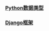### [Python数据类型](https://github.com/TomZhangJ/Python/tree/master/Python%E6%95%B0%E6%8D%AE%E7%B1%BB%E5%9E%8B)

### [Django框架](https://github.com/TomZhangJ/Python/tree/master/Django%E6%A1%86%E6%9E%B6)

### 

